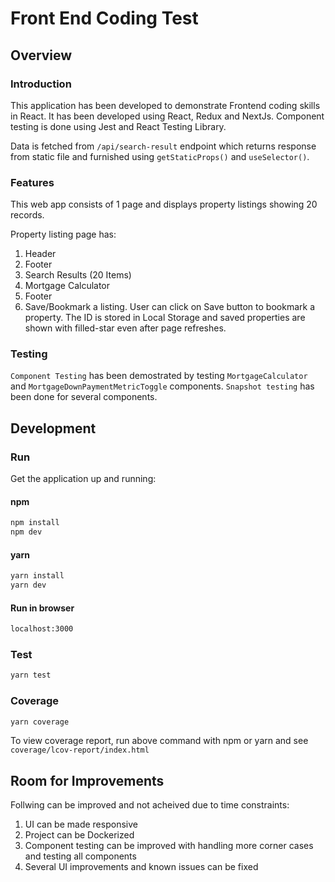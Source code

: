 # Front End Coding Test

## Overview

### Introduction

This application has been developed to demonstrate Frontend coding skills in React. It has been developed using React, Redux and NextJs. Component testing is done using Jest and React Testing Library. 

Data is fetched from `/api/search-result` endpoint which returns response from static file and furnished using `getStaticProps()` and `useSelector()`.

### Features

This web app consists of 1 page and displays property listings showing 20 records.

Property listing page has:

1. Header
2. Footer
3. Search Results (20 Items)
4. Mortgage Calculator
5. Footer
6. Save/Bookmark a listing. User can click on Save button to bookmark a property. The ID is stored in Local Storage and saved properties are shown with filled-star even after page refreshes.

### Testing

`Component Testing` has been demostrated by testing `MortgageCalculator` and `MortgageDownPaymentMetricToggle` components. `Snapshot testing` has been done for several components.

## Development

### Run

Get the application up and running:

#### npm

```bash
npm install
npm dev
```

#### yarn

```bash
yarn install
yarn dev
```

#### Run in browser

```bash
localhost:3000
```

### Test

```bash
yarn test
```

### Coverage

```bash
yarn coverage
```

To view coverage report, run above command with npm or yarn and see `coverage/lcov-report/index.html`

## Room for Improvements

Follwing can be improved and not acheived due to time constraints:

1. UI can be made responsive
2. Project can be Dockerized
3. Component testing can be improved with handling more corner cases and testing all components
4. Several UI improvements and known issues can be fixed
